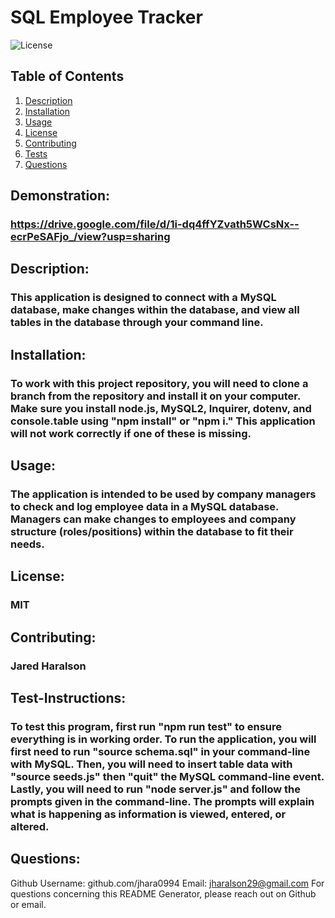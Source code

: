 # SQL Employee Tracker
![License](https://img.shields.io/badge/License-MIT-blue.svg)
## Table of Contents

1.  [Description](#description)
2.  [Installation](#installation)
3.  [Usage](#usage)
4.  [License](#license)
5.  [Contributing](#contributing)
6.  [Tests](#test-instructions)
7.  [Questions](#questions)

## Demonstration:
### https://drive.google.com/file/d/1i-dq4ffYZvath5WCsNx--ecrPeSAFjo_/view?usp=sharing
## Description:
### This application is designed to connect with a MySQL database, make changes within the database, and view all tables in the database through your command line. 
## Installation:
### To work with this project repository, you will need to clone a branch from the repository and install it on your computer. Make sure you install node.js,  MySQL2, Inquirer,  dotenv, and console.table using "npm install" or "npm i." This application will not work correctly if one of these is missing.  
## Usage:
### The application is intended to be used by company managers to check and log employee data in a MySQL database. Managers can make changes to employees and company structure (roles/positions) within the database to fit their needs.
## License:
### MIT
## Contributing:
### Jared Haralson
## Test-Instructions:
### To test this program, first run "npm run test" to ensure everything is in working order. To run the application, you will first need to run "source schema.sql" in your command-line with MySQL. Then, you will need to insert table data with "source seeds.js" then "quit" the MySQL command-line event. Lastly, you will need to run "node server.js" and follow the prompts given in the command-line. The prompts will explain what is happening as information is viewed, entered, or altered.
## Questions:
Github Username: github.com/jhara0994
Email: jharalson29@gmail.com
For questions concerning this README Generator, please reach out on Github or email.